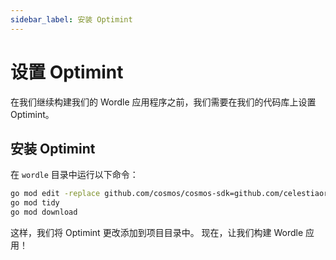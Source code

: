 ```yaml
---
sidebar_label: 安装 Optimint
---
```


# 设置 Optimint

在我们继续构建我们的 Wordle 应用程序之前，我们需要在我们的代码库上设置 Optimint。

## 安装 Optimint

在 `wordle` 目录中运行以下命令：

```sh
go mod edit -replace github.com/cosmos/cosmos-sdk=github.com/celestiaorg/cosmos-sdk@v0.45.4-optimint-v0.3.5
go mod tidy
go mod download
```

这样，我们将 Optimint 更改添加到项目目录中。 现在，让我们构建 Wordle 应用！
